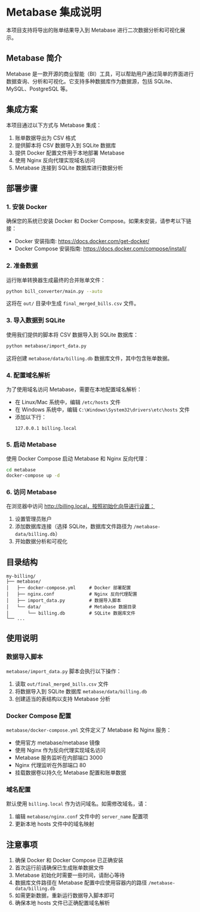 # Metabase 集成说明

本项目支持将导出的账单结果导入到 Metabase 进行二次数据分析和可视化展示。

## Metabase 简介

Metabase 是一款开源的商业智能（BI）工具，可以帮助用户通过简单的界面进行数据查询、分析和可视化。它支持多种数据库作为数据源，包括 SQLite、MySQL、PostgreSQL 等。

## 集成方案

本项目通过以下方式与 Metabase 集成：

1. 账单数据导出为 CSV 格式
2. 提供脚本将 CSV 数据导入到 SQLite 数据库
3. 提供 Docker 配置文件用于本地部署 Metabase
4. 使用 Nginx 反向代理实现域名访问
5. Metabase 连接到 SQLite 数据库进行数据分析

## 部署步骤

### 1. 安装 Docker

确保您的系统已安装 Docker 和 Docker Compose。如果未安装，请参考以下链接：

- Docker 安装指南: https://docs.docker.com/get-docker/
- Docker Compose 安装指南: https://docs.docker.com/compose/install/

### 2. 准备数据

运行账单转换器生成最终的合并账单文件：

```bash
python bill_converter/main.py --auto
```

这将在 `out/` 目录中生成 `final_merged_bills.csv` 文件。

### 3. 导入数据到 SQLite

使用我们提供的脚本将 CSV 数据导入到 SQLite 数据库：

```bash
python metabase/import_data.py
```

这将创建 `metabase/data/billing.db` 数据库文件，其中包含账单数据。

### 4. 配置域名解析

为了使用域名访问 Metabase，需要在本地配置域名解析：

- 在 Linux/Mac 系统中，编辑 `/etc/hosts` 文件
- 在 Windows 系统中，编辑 `C:\Windows\System32\drivers\etc\hosts` 文件
- 添加以下行：
  ```
  127.0.0.1 billing.local
  ```

### 5. 启动 Metabase

使用 Docker Compose 启动 Metabase 和 Nginx 反向代理：

```bash
cd metabase
docker-compose up -d
```

### 6. 访问 Metabase

在浏览器中访问 http://billing.local，按照初始化向导进行设置：

1. 设置管理员账户
2. 添加数据库连接（选择 SQLite，数据库文件路径为 `/metabase-data/billing.db`）
3. 开始数据分析和可视化

## 目录结构

```
my-billing/
├── metabase/
│   ├── docker-compose.yml     # Docker 部署配置
│   ├── nginx.conf             # Nginx 反向代理配置
│   ├── import_data.py         # 数据导入脚本
│   └── data/                  # Metabase 数据目录
│       └── billing.db         # SQLite 数据库文件
└── ...
```

## 使用说明

### 数据导入脚本

`metabase/import_data.py` 脚本会执行以下操作：

1. 读取 `out/final_merged_bills.csv` 文件
2. 将数据导入到 SQLite 数据库 `metabase/data/billing.db`
3. 创建适当的表结构以支持 Metabase 分析

### Docker Compose 配置

`metabase/docker-compose.yml` 文件定义了 Metabase 和 Nginx 服务：

- 使用官方 metabase/metabase 镜像
- 使用 Nginx 作为反向代理实现域名访问
- Metabase 服务监听在内部端口 3000
- Nginx 代理监听在外部端口 80
- 挂载数据卷以持久化 Metabase 配置和账单数据

### 域名配置

默认使用 `billing.local` 作为访问域名。如需修改域名，请：

1. 编辑 `metabase/nginx.conf` 文件中的 `server_name` 配置项
2. 更新本地 hosts 文件中的域名映射

## 注意事项

1. 确保 Docker 和 Docker Compose 已正确安装
2. 首次运行前请确保已生成账单数据文件
3. Metabase 初始化时需要一些时间，请耐心等待
4. 数据库文件路径在 Metabase 配置中应使用容器内的路径 `/metabase-data/billing.db`
5. 如需更新数据，重新运行数据导入脚本即可
6. 确保本地 hosts 文件已正确配置域名解析
